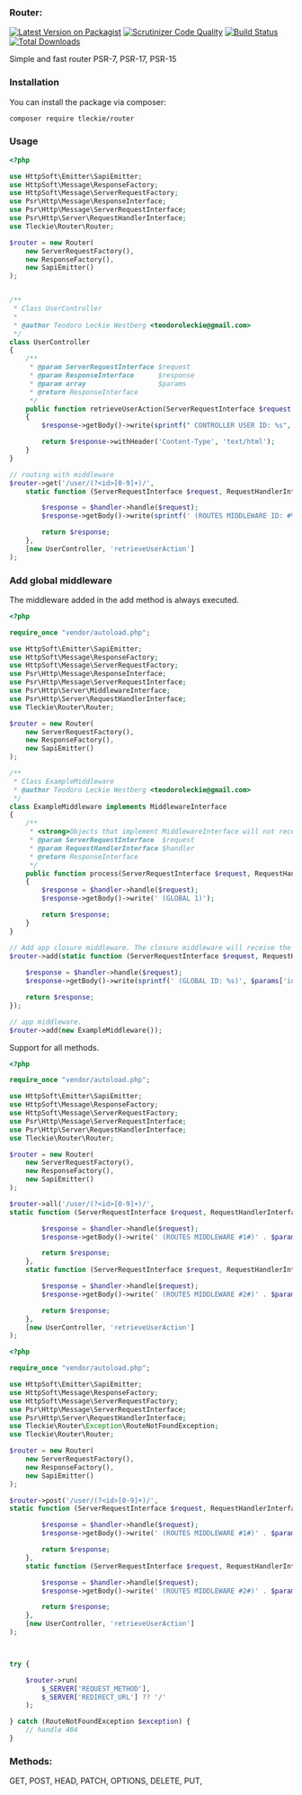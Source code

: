 ### Router:
[![Latest Version on Packagist](https://img.shields.io/packagist/v/tleckie/router.svg?style=flat-square)](https://packagist.org/packages/tleckie/router)
[![Scrutinizer Code Quality](https://scrutinizer-ci.com/g/teodoroleckie/router/badges/quality-score.png?b=master)](https://scrutinizer-ci.com/g/teodoroleckie/router/?branch=master)
[![Build Status](https://scrutinizer-ci.com/g/teodoroleckie/router/badges/build.png?b=master)](https://scrutinizer-ci.com/g/teodoroleckie/router/build-status/master)
[![Total Downloads](https://img.shields.io/packagist/dt/tleckie/router.svg?style=flat-square)](https://packagist.org/packages/tleckie/router)

Simple and fast router PSR-7, PSR-17, PSR-15

### Installation

You can install the package via composer:

```bash
composer require tleckie/router
```

### Usage

```php
<?php

use HttpSoft\Emitter\SapiEmitter;
use HttpSoft\Message\ResponseFactory;
use HttpSoft\Message\ServerRequestFactory;
use Psr\Http\Message\ResponseInterface;
use Psr\Http\Message\ServerRequestInterface;
use Psr\Http\Server\RequestHandlerInterface;
use Tleckie\Router\Router;

$router = new Router(
    new ServerRequestFactory(),
    new ResponseFactory(),
    new SapiEmitter()
);


/**
 * Class UserController
 *
 * @author Teodoro Leckie Westberg <teodoroleckie@gmail.com>
 */
class UserController
{
    /**
     * @param ServerRequestInterface $request
     * @param ResponseInterface      $response
     * @param array                  $params
     * @return ResponseInterface
     */
    public function retrieveUserAction(ServerRequestInterface $request, ResponseInterface $response, array $params): ResponseInterface
    {
        $response->getBody()->write(sprintf(" CONTROLLER USER ID: %s", $params['id']));

        return $response->withHeader('Content-Type', 'text/html');
    }
}

// routing with middleware
$router->get('/user/(?<id>[0-9]+)/',
    static function (ServerRequestInterface $request, RequestHandlerInterface $handler, array $params) {

        $response = $handler->handle($request);
        $response->getBody()->write(sprintf(' (ROUTES MIDDLEWARE ID: #%s) ', $params['id']));

        return $response;
    },
    [new UserController, 'retrieveUserAction']
);

```

### Add global middleware

The middleware added in the add method is always executed.
```php
<?php

require_once "vendor/autoload.php";

use HttpSoft\Emitter\SapiEmitter;
use HttpSoft\Message\ResponseFactory;
use HttpSoft\Message\ServerRequestFactory;
use Psr\Http\Message\ResponseInterface;
use Psr\Http\Message\ServerRequestInterface;
use Psr\Http\Server\MiddlewareInterface;
use Psr\Http\Server\RequestHandlerInterface;
use Tleckie\Router\Router;

$router = new Router(
    new ServerRequestFactory(),
    new ResponseFactory(),
    new SapiEmitter()
);

/**
 * Class ExampleMiddleware
 * @author Teodoro Leckie Westberg <teodoroleckie@gmail.com>
 */
class ExampleMiddleware implements MiddlewareInterface
{
    /**
     * <strong>Objects that implement MiddlewareInterface will not receive routing parameters</strong>   
     * @param ServerRequestInterface  $request
     * @param RequestHandlerInterface $handler
     * @return ResponseInterface
     */
    public function process(ServerRequestInterface $request, RequestHandlerInterface $handler): ResponseInterface
    {
        $response = $handler->handle($request);
        $response->getBody()->write(' (GLOBAL 1)');

        return $response;
    }
}

// Add app closure middleware. The closure middleware will receive the routing parameters
$router->add(static function (ServerRequestInterface $request, RequestHandlerInterface $handler, array $params){
    
    $response = $handler->handle($request);
    $response->getBody()->write(sprintf(' (GLOBAL ID: %s)', $params['id']));

    return $response;
});

// app middleware.
$router->add(new ExampleMiddleware());

```

Support for all methods.
```php
<?php

require_once "vendor/autoload.php";

use HttpSoft\Emitter\SapiEmitter;
use HttpSoft\Message\ResponseFactory;
use HttpSoft\Message\ServerRequestFactory;
use Psr\Http\Message\ServerRequestInterface;
use Psr\Http\Server\RequestHandlerInterface;
use Tleckie\Router\Router;

$router = new Router(
    new ServerRequestFactory(),
    new ResponseFactory(),
    new SapiEmitter()
);

$router->all('/user/(?<id>[0-9]+)/',
static function (ServerRequestInterface $request, RequestHandlerInterface $handler, array $params) {

        $response = $handler->handle($request);
        $response->getBody()->write(' (ROUTES MIDDLEWARE #1#)' . $params['id']);

        return $response;
    },
    static function (ServerRequestInterface $request, RequestHandlerInterface $handler, array $params) {

        $response = $handler->handle($request);
        $response->getBody()->write(' (ROUTES MIDDLEWARE #2#)' . $params['id']);

        return $response;
    },
    [new UserController, 'retrieveUserAction']
);
```

```php
<?php

require_once "vendor/autoload.php";

use HttpSoft\Emitter\SapiEmitter;
use HttpSoft\Message\ResponseFactory;
use HttpSoft\Message\ServerRequestFactory;
use Psr\Http\Message\ServerRequestInterface;
use Psr\Http\Server\RequestHandlerInterface;
use Tleckie\Router\Exception\RouteNotFoundException;
use Tleckie\Router\Router;

$router = new Router(
    new ServerRequestFactory(),
    new ResponseFactory(),
    new SapiEmitter()
);

$router->post('/user/(?<id>[0-9]+)/',
static function (ServerRequestInterface $request, RequestHandlerInterface $handler, array $params) {

        $response = $handler->handle($request);
        $response->getBody()->write(' (ROUTES MIDDLEWARE #1#)' . $params['id']);

        return $response;
    },
    static function (ServerRequestInterface $request, RequestHandlerInterface $handler, array $params) {

        $response = $handler->handle($request);
        $response->getBody()->write(' (ROUTES MIDDLEWARE #2#)' . $params['id']);

        return $response;
    },
    [new UserController, 'retrieveUserAction']
);



try {

    $router->run(
        $_SERVER['REQUEST_METHOD'],
        $_SERVER['REDIRECT_URL'] ?? '/'
    );

} catch (RouteNotFoundException $exception) {
    // handle 404
}
```

### Methods:
GET, POST, HEAD, PATCH, OPTIONS, DELETE, PUT,